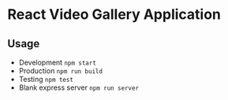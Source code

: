 # React Video Gallery Application
## Usage
* Development `npm start`
* Production `npm run build`
* Testing `npm test`
* Blank express server `npm run server`